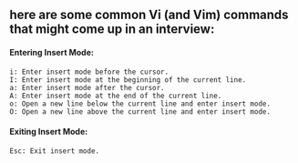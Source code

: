 ## here are some common Vi (and Vim) commands that might come up in an interview:
#### Entering Insert Mode:
```
i: Enter insert mode before the cursor.
I: Enter insert mode at the beginning of the current line.
a: Enter insert mode after the cursor.
A: Enter insert mode at the end of the current line.
o: Open a new line below the current line and enter insert mode.
O: Open a new line above the current line and enter insert mode.
```
#### Exiting Insert Mode:
```
Esc: Exit insert mode.
```
